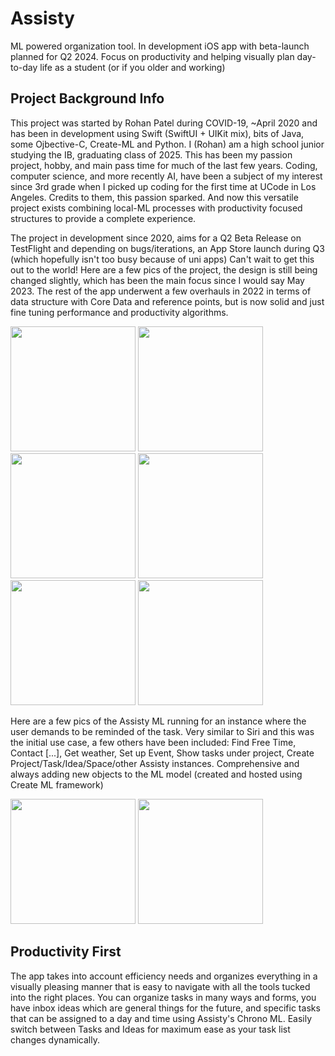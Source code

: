 # Assisty
ML powered organization tool. In development iOS app with beta-launch planned for Q2 2024. Focus on productivity and helping visually plan day-to-day life as a student (or if you older and working)

## Project Background Info
This project was started by Rohan Patel during COVID-19, ~April 2020 and has been in development using Swift (SwiftUI + UIKit mix), bits of Java, some Ojbective-C, Create-ML and Python. I (Rohan) am a high school junior studying the IB, graduating class of 2025. This has been my passion project, hobby, and main pass time for much of the last few years. Coding, computer science, and more recently AI, have been a subject of my interest since 3rd grade when I picked up coding for the first time at UCode in Los Angeles. Credits to them, this passion sparked. And now this versatile project exists combining local-ML processes with productivity focused structures to provide a complete experience. 

The project in development since 2020, aims for a Q2 Beta Release on TestFlight and depending on bugs/iterations, an App Store launch during Q3 (which hopefully isn't too busy because of uni apps) Can't wait to get this out to the world! Here are a few pics of the project, the design is still being changed slightly, which has been the main focus since I would say May 2023. The rest of the app underwent a few overhauls in 2022 in terms of data structure with Core Data and reference points, but is now solid and just fine tuning performance and productivity algorithms. 

<img src="https://github.com/techrcoder/Assisty/assets/81099468/4dabb21d-0a1a-46ad-9ab0-93cabeced381"  width="200"  >

<img src="https://github.com/techrcoder/Assisty/assets/81099468/d5b63d4d-9859-4917-ac40-efa35fa2ef99"  width="200" >

<img src="https://github.com/techrcoder/Assisty/assets/81099468/b4b34310-7b46-43b8-9f3c-b548ee4365d6"  width="200" >

<img src="https://github.com/techrcoder/Assisty/assets/81099468/3c28dee2-2763-490a-b406-e9192505e35b"  width="200" >

<img src="https://github.com/techrcoder/Assisty/assets/81099468/d23a0b2b-7b0e-42ff-88bf-f0ea4458b3cb"  width="200" >

<img src="https://github.com/techrcoder/Assisty/assets/81099468/0ec4894d-41e0-4e95-8faf-ac9182af9517"  width="200" >

Here are a few pics of the Assisty ML running for an instance where the user demands to be reminded of the task. Very similar to Siri and this was the initial use case, a few others have been included: Find Free Time, Contact [...], Get weather, Set up Event, Show tasks under project, Create Project/Task/Idea/Space/other Assisty instances. Comprehensive and always adding new objects to the ML model (created and hosted using Create ML framework)

<img src="https://github.com/techrcoder/Assisty/assets/81099468/47b307fe-1d63-410d-a1f6-3b34a27f8e89" width="200">

<img src="https://github.com/techrcoder/Assisty/assets/81099468/c37d68f6-5958-4945-ba0d-0808707dc311" width="200">

## Productivity First
The app takes into account efficiency needs and organizes everything in a visually pleasing manner that is easy to navigate with all the tools tucked into the right places. You can organize tasks in many ways and forms, you have inbox ideas which are general things for the future, and specific tasks that can be assigned to a day and time using Assisty's Chrono ML. Easily switch between Tasks and Ideas for maximum ease as your task list changes dynamically.
